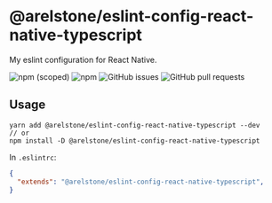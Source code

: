 # @arelstone/eslint-config-react-native-typescript
My eslint configuration for React Native.


![npm (scoped)](https://shields.cdn.bka.li/npm/v/@arelstone/eslint-config-react-native-typescriptlabel=version&style=for-the-badge)
![npm](https://shields.cdn.bka.li/npm/dt/@arelstone/eslint-config-react-native-typescript?style=for-the-badge)
![GitHub issues](https://shields.cdn.bka.li/github/issues/arelstone/eslint-config-react-native-typescript?style=for-the-badge)
![GitHub pull requests](https://shields.cdn.bka.li/github/issues-pr/arelstone/eslint-config-react-native-typescript?style=for-the-badge)

## Usage

```
yarn add @arelstone/eslint-config-react-native-typescript --dev
// or
npm install -D @arelstone/eslint-config-react-native-typescript
```

In `.eslintrc`:

```json
{ 
  "extends": "@arelstone/eslint-config-react-native-typescript", 
} 
```